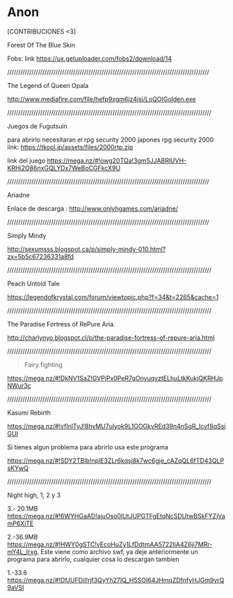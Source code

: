 # Anon

[CONTRIBUCIONES <3]


Forest Of The Blue Skin

Fobs: link https://ux.getuploader.com/fobs2/download/14 

////////////////////////////////////////////////////////////////////////////////////////////

The Legend of Queen Opala

http://www.mediafire.com/file/hefp9xgm6jz4jsj/LoQOIGolden.exe

/////////////////////////////////////////////////////////////////////////////////////////////

Juegos de Fugutsuin


para abrirlo necesitaran el rpg security 2000 japones 
rpg security 2000 link: 
https://tkool.jp/assets/files/2000rtp.zip 

link del juego 
https://mega.nz/#!owg20TQa!3gm5JJABRlUVH-KRHi2O86nxGQLYDx7WeBoCGFkcX9U 

////////////////////////////////////////////////////////////////////////////////////////////

Ariadne

Enlace de descarga : http://www.onlyhgames.com/ariadne/ 

////////////////////////////////////////////////////////////////////////////////////////////

Simply Mindy 

http://sexumsss.blogspot.ca/p/simply-mindy-010.html?zx=5b5c67236331a8fd 

/////////////////////////////////////////////////////////////////////////////////////////////

Peach Untold Tale

https://legendofkrystal.com/forum/viewtopic.php?f=34&t=2265&cache=1

/////////////////////////////////////////////////////////////////////////////////////////////

The Paradise Fortress of RePure Aria.

http://charlynyo.blogspot.cl/p/the-paradise-fortress-of-repure-aria.html 

/////////////////////////////////////////////////////////////////////////////////////////////

>Fairy fighting 

https://mega.nz/#!DkNV1SaZ!GVPjPx0PeR7qOnyuqyztELhuLtkKukjQKRHJpNWur3c

/////////////////////////////////////////////////////////////////////////////////////////////

Kasumi Rebirth

https://mega.nz/#!vfInlTyJ!8hvMU7ulyok9L1GOGkvREd39n4nSgR_Icvf8qSsiGUI 

Si tienes algun problema para abrirlo usa este programa 

https://mega.nz/#!SDY2TBIb!nplE3ZLr6kqsj8k7wc6gje_cAZqQL6fTD43QLPsKYwQ

/////////////////////////////////////////////////////////////////////////////////////////////

Night high, 1, 2 y 3 

3.- 20.1MB https://mega.nz/#!6WYHGaAD!ajuOso0lUtJUPGTFgEtqNcSDUtwBSkFYZjVamP6XiTE 

2.-36.9MB https://mega.nz/#!HWY0gSTC!vEcoHuZy1LfDdtmAA5722IiA4Z6ji7MRr-mY4L_Irxg, Este viene como archivo swf, ya deje anteriormente un programa para abrirlo, cualquier cosa lo descargan tambien 

1.-33.6 https://mega.nz/#!DfJUFDiI!rjf3QyYh27IQ_H5SOI64JHmqZDfnfyHJGm9yrQ9aVSI




